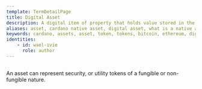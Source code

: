 ```yaml
---
template: TermDetailPage
title: Digital Asset
description: A digital item of property that holds value stored in the distributed ledger.
aliases: asset, cardano native asset, digital asset, what is a native asset, what are digital assets, blockchain asset, cryptocurrency asset, is XRP a asset, fungible tokens, non-fungible tokens, bitcoin asset class, ethereum assets
keywords: cardano, assets, asset, token, tokens, bitcoin, ethereum, digital
identities: 
    - id: wael-ivie
      role: author
---
```

##

An asset can represent security, or utility tokens of a fungible or non-fungible nature.